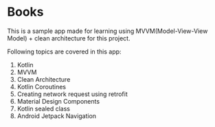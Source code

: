 # Books
This is a sample app made for learning using MVVM(Model-View-View Model) + clean architecture for this project.

Following topics are covered in this app:
1. Kotlin
2. MVVM 
3. Clean Architecture
4. Kotlin Coroutines
5. Creating network request using retrofit
6. Material Design Components
7. Kotlin sealed class
8. Android Jetpack Navigation



